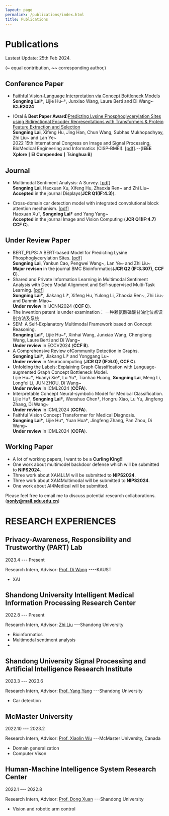 ```yaml
---
layout: page
permalink: /publications/index.html
title: Publications
---
```


# Publications

Lastest Update: 25th Feb 2024.


(**~** equal contribution, **~~** corresponding author,)


## Conference Paper
- [Faithful Vision-Language Interpretation via Concept Bottleneck Models](https://openreview.net/forum?id=rp0EdI8X4e)
<br>**Songning Lai†**, Lijie Hu~†, Junxiao Wang, Laure Berti and Di Wang~<br> **ICLR2024**

- (Oral & **Best Paper Award**)[Predicting Lysine Phosphoglycerylation Sites using Bidirectional Encoder Representations with Transformers & Protein Feature Extraction and Selection](https://ieeexplore.ieee.org/abstract/document/9979871/)
<br>**Songning Lai**, Xifeng Hu, Jing Han, Chun Wang, Subhas Mukhopadhyay, Zhi Liu~ and Lan Ye~<br> 2022 15th International Congress on Image and Signal Processing, BioMedical Engineering and Informatics (CISP-BMEI). [[pdf]](https://ieeexplore.ieee.org/stamp/stamp.jsp?tp=&arnumber=9979871).--{**IEEE Xplore丨EI Compendex丨Tsinghua B**}

## Journal

- Multimodal Sentiment Analysis: A Survey. [[pdf]](https://www.sciencedirect.com/science/article/abs/pii/S0141938223001968) <br>**Songning Lai**, Haoxuan Xu, Xifeng Hu, Zhaoxia Ren~ and Zhi Liu~<br>
**Accepted** in the journal Displays(**JCR Q1(IF:4.3)**).

- Cross-domain car detection model with integrated convolutional block attention mechanism. [[pdf]](https://www.sciencedirect.com/science/article/pii/S0262885623002081) <br>Haoxuan Xu†, **Songning Lai†** and Yang Yang~<br>
**Accepted** in the journal Image and Vision Computing (**JCR Q1(IF:4.7) CCF C**).

  

                                                                                

## Under Review Paper

- BERT_PLPS: A BERT-based Model for Predicting Lysine Phosphoglycerylation Sites. [[pdf]](https://assets.researchsquare.com/files/rs-2858313/v1_covered_07d0e57c-bbc3-4bca-9e12-eb9ff6192f04.pdf?c=1683001221
) <br>**Songning Lai**, Yankun Cao, Pengwei Wang~, Lan Ye~ and Zhi Liu~<br>
**Major revison** in the journal BMC Bioinformatics(**JCR Q2 (IF:3.307), CCF C**).
- Shared and Private Information Learning in Multimodal Sentiment Analysis with Deep Modal Alignment and Self-supervised Multi-Task Learning. [[pdf]](https://arxiv.org/pdf/2305.08473.pdf) <br>**Songning Lai†**, Jiakang Li†, Xifeng Hu, Yulong Li, Zhaoxia Ren~, Zhi Liu~ and Danmin Miao~<br>
**Under review** in IJCNN2024 (**CCF C**).
- The invention patent is under examination： 一种赖氨酸磷酸甘油化位点识别方法及系统 
- SEM: A Self-Explanatory Multimodal Framework based on Concept Reasoning. <br>**Songning Lai†**, Lijie Hu~†, Xinhai Wang, Junxiao Wang, Chenglong Wang, Laure Berti and Di Wang~<br>
**Under review** in ECCV2024 (**CCF B**).
- A Comprehensive Review ofCommunity Detection in Graphs. <br>**Songning Lai†**, Jiakang Li† and Yonggang Lu~<br>
**Under review** in Neurocomputing (**JCR Q2 (IF:6.0), CCF C**).
- Unfolding the Labels: Explaining Graph Classification with Language-augmented Graph Concept Bottleneck Model. <br>Lijie Hu~†, Huanyi Xie†, Lu Yu†, Tianhao Huang, **Songning Lai**, Meng Li, Longfei Li, JUN ZHOU, Di Wang~ <br>
**Under review** in ICML2024 (**CCFA**).
- Interpretable Concept Neural-symbolic Model for Medical Classification. <br>Lijie Hu†, **Songning Lai†**, Wenshuo Chen†, Hongru Xiao, Lu Yu, Jingfeng Zhang, Di Wang~<br>
**Under review** in ICML2024 (**CCFA**).
- Faithful Vision Concept Transformer for Medical Diagnosis. <br>**Songning Lai†**, Lijie Hu†, Yuan Hua†, Jingfeng Zhang, Pan Zhou, Di Wang~<br>
**Under review** in ICML2024 (**CCFA**).
  
## Working Paper

- A lot of working papers, I want to be a **Curling King**!!!
- One work about multimodel backdoor defense which will be submitted to **NIPS2024**.
- Three work about XAI4LLM will be submitted to **NIPS2024**.
- Three work about XAI4Multimodal will be submitted to **NIPS2024**.
- One work about AI4Medical will be submitted.

Please feel free to email me to discuss potential research collaborations.(**sonly@mail.sdu.edu.cn**)




#  RESEARCH EXPERIENCES

## Privacy-Awareness, Responsibility and Trustworthy (PART) Lab

2023.4 --- Present

Research Intern, Advisor: [Prof. Di Wang](https://cemse.kaust.edu.sa/cs/people/person/di-wang) ----KAUST

- XAI

## Shandong University Intelligent Medical Information Processing Research Center

2022.8 --- Present

Research Intern, Advisor: [Zhi Liu](https://faculty.sdu.edu.cn/liuzhi1/zh_CN/index/538797/list/index.htm) ---Shandong University

- Bioinformatics
- Multimodal sentiment analysis
- 
## Shandong University Signal Processing and Artificial Intelligence Research Institute

2023.3 --- 2023.6

Research Intern, Advisor: [Prof. Yang Yang](https://faculty.sdu.edu.cn/yangyang/zh_CN/index/11881/list/index.htm) ---Shandong University

- Car detection

## McMaster University

2022.10 --- 2023.2

Research Intern, Advisor: [Prof. Xiaolin Wu](https://faculty.sdu.edu.cn/liuzhi1/zh_CN/index/538797/list/index.htm) ---McMaster University, Canada

- Domain generalization
- Computer Vison

## Human-Machine Intelligence System Research Center

2022.1 --- 2022.8

Research Intern, Advisor: [Prof. Dong Xuan](https://web.cse.ohio-state.edu/~xuan.3/) ---Shandong University

- Vision and robotic arm control


